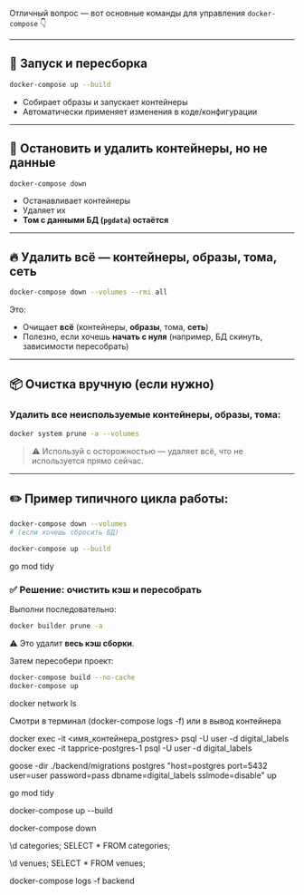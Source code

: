 Отличный вопрос — вот основные команды для управления `docker-compose` 👇

---

## 🚀 Запуск и пересборка

```bash
docker-compose up --build
```

* Собирает образы и запускает контейнеры
* Автоматически применяет изменения в коде/конфигурации

---

## 🛑 Остановить и удалить контейнеры, **но не данные**

```bash
docker-compose down
```

* Останавливает контейнеры
* Удаляет их
* **Том с данными БД (`pgdata`) остаётся**

---

## 🔥 Удалить всё — контейнеры, образы, тома, сеть

```bash
docker-compose down --volumes --rmi all
```

Это:

* Очищает **всё** (контейнеры, **образы**, тома, **сеть**)
* Полезно, если хочешь **начать с нуля**
  (например, БД скинуть, зависимости пересобрать)

---

## 📦 Очистка вручную (если нужно)

### Удалить все неиспользуемые контейнеры, образы, тома:

```bash
docker system prune -a --volumes
```

> ⚠️ Используй с осторожностью — удаляет всё, что не используется прямо сейчас.

---

## ✏️ Пример типичного цикла работы:

```bash
docker-compose down --volumes
# (если хочешь сбросить БД)

docker-compose up --build
```

go mod tidy

### ✅ Решение: очистить кэш и пересобрать

Выполни последовательно:

```bash
docker builder prune -a
```

⚠️ Это удалит **весь кэш сборки**.

Затем пересобери проект:

```bash
docker-compose build --no-cache
docker-compose up
```

docker network ls

Смотри в терминал (docker-compose logs -f) или в вывод контейнера

docker exec -it <имя_контейнера_postgres> psql -U user -d digital_labels
docker exec -it tapprice-postgres-1 psql -U user -d digital_labels

goose -dir ./backend/migrations postgres "host=postgres port=5432 user=user password=pass dbname=digital_labels sslmode=disable" up


go mod tidy

docker-compose up --build

docker-compose down

\d categories;
SELECT * FROM categories;

\d venues;
SELECT * FROM venues;

docker-compose logs -f backend